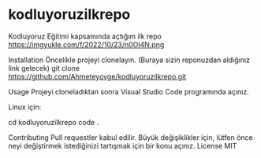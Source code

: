 # kodluyoruzilkrepo
Kodluyoruz Eğitimi kapsamında açtığım ilk repo
https://imgyukle.com/f/2022/10/23/n0Ol4N.png

Installation
Öncelikle projeyi clonelayın. (Buraya sizin reponuzdan aldığınız link gelecek)
git clone https://github.com/Ahmeteyovge/kodluyoruzilkrepo.git

Usage
Projeyi cloneladıktan sonra Visual Studio Code programında açınız.

Linux için:

cd kodluyoruzilkrepo
code .

Contributing
Pull requestler kabul edilir. Büyük değişiklikler için, lütfen önce neyi değiştirmek istediğinizi tartışmak için bir konu açınız.
License
MIT

